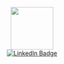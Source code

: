 <div id="header" align="center">
  <img src="https://media.giphy.com/media/v1.Y2lkPTc5MGI3NjExeHJ5MnYzbDhyMW51ZGVkMWx4NmI3eHR6ZzVyaG1jbXF2bWRraGRhNSZlcD12MV9pbnRlcm5hbF9naWZfYnlfaWQmY3Q9cw/ZEUODEtQiUZWGg6IHR/giphy.gif" width="100"/>

<div id="badges">
  <a href="https://www.linkedin.com/in/stacy-parker-9b123982/">
    <img src="https://img.shields.io/badge/LinkedIn-blue?style=for-the-badge&logo=linkedin&logoColor=white" alt="LinkedIn Badge"/>
</div>

<img src="https://komarev.com/ghpvc/?username=s-parker66&style=flat-square&color=blue" alt=""/>
<!--
**s-parker66/s-parker66** is a ✨ _special_ ✨ repository because its `README.md` (this file) appears on your GitHub profile.

Here are some ideas to get you started:

- 🔭 I’m currently working on ...
- 🌱 I’m currently learning ...
- 👯 I’m looking to collaborate on ...
- 🤔 I’m looking for help with ...
- 💬 Ask me about ...
- 📫 How to reach me: ...
- 😄 Pronouns: ...
- ⚡ Fun fact: ...
-->
